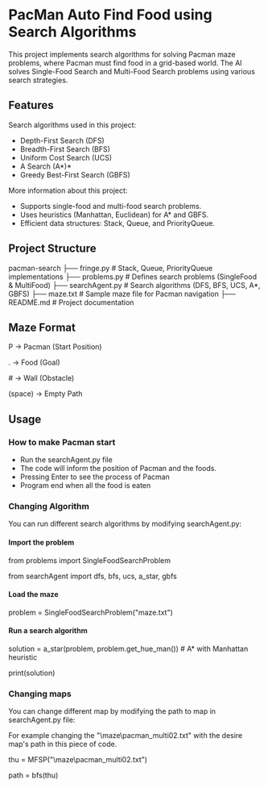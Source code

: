 # PacMan Auto Find Food using Search Algorithms 

This project implements search algorithms for solving Pacman maze problems, where Pacman must find food in a grid-based world. The AI solves Single-Food Search and Multi-Food Search problems using various search strategies.

## Features
Search algorithms used in this project:

- Depth-First Search (DFS)
- Breadth-First Search (BFS)
- Uniform Cost Search (UCS)
- A Search (A*)*
- Greedy Best-First Search (GBFS)

More information about this project:
- Supports single-food and multi-food search problems.
- Uses heuristics (Manhattan, Euclidean) for A* and GBFS.
- Efficient data structures: Stack, Queue, and PriorityQueue.

## Project Structure
pacman-search
 ├── fringe.py          # Stack, Queue, PriorityQueue implementations
 ├── problems.py        # Defines search problems (SingleFood & MultiFood)
 ├── searchAgent.py     # Search algorithms (DFS, BFS, UCS, A*, GBFS)
 ├── maze.txt           # Sample maze file for Pacman navigation
 ├── README.md          # Project documentation

## Maze Format
P → Pacman (Start Position)

. → Food (Goal)

\# → Wall (Obstacle)

(space) → Empty Path

## Usage 
### How to make Pacman start 
- Run the searchAgent.py file
- The code will inform the position of Pacman and the foods.
- Pressing Enter to see the process of Pacman
- Program end when all the food is eaten
  
### Changing Algorithm
You can run different search algorithms by modifying searchAgent.py:
#### Import the problem
from problems import SingleFoodSearchProblem

from searchAgent import dfs, bfs, ucs, a_star, gbfs

#### Load the maze
problem = SingleFoodSearchProblem("maze.txt")

#### Run a search algorithm
solution = a_star(problem, problem.get_hue_man())  # A* with Manhattan heuristic

print(solution)

### Changing maps
You can change different map by modifying the path to map in searchAgent.py file:

For example changing the "\maze\pacman_multi02.txt" with the desire map's path in this piece of code.

thu = MFSP("\maze\pacman_multi02.txt")

path = bfs(thu)


